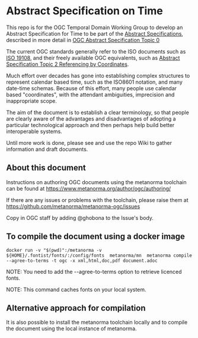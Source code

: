 # Abstract Specification on Time

This repo is for the OGC Temporal Domain Working Group to develop an Abstract Specification for Time to be part of the [Abstract Specifications](https://www.ogc.org/docs/as), described in more detail in [OGC Abstract Specification Topic 0](https://docs.ogc.org/as/04-084r4/04-084r4.html) 

The current OGC standards generally refer to the ISO documents such as [ISO 19108](https://www.iso.org/standard/26013.html), and their freely available OGC equivalents, such as [Abstract Specification Topic 2 Referencing by Coordinates](https://docs.opengeospatial.org/as/18-005r4/18-005r4.html#44).

Much effort over decades has gone into establishing complex structures to represent calendar based time, such as the ISO8601 notation, and many date-time schemas. Because of this effort, many people use calendar based "coordinates", with the attendant ambiguities, imprecision and inappropriate scope.

The aim of the document is to establish a clear terminology, so that people are clearly aware of the advantages and disadvantages of adopting a particular technological approach and then perhaps help build better interoperable systems.

Until more work is done, please see and use the repo Wiki to gather information and draft documents.


## About this document

Instructions on authoring OGC documents using the metanorma toolchain can be found at https://www.metanorma.org/author/ogc/authoring/

If there are any issues or problems with the toolchain, please raise them at https://github.com/metanorma/metanorma-ogc/issues

Copy in OGC staff by adding @ghobona to the Issue's body.

## To compile the document using a docker image

`docker run -v "$(pwd)":/metanorma -v ${HOME}/.fontist/fonts/:/config/fonts  metanorma/mn  metanorma compile --agree-to-terms -t ogc -x xml,html,doc,pdf document.adoc`

NOTE: You need to add the --agree-to-terms option to retrieve licenced fonts.

NOTE: This command caches fonts on your local system.

## Alternative approach for compilation

It is also possible to install the metanorma toolchain locally and to compile the document using the local instance of metanorma.

